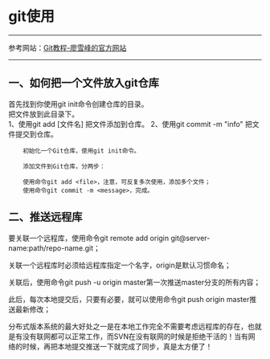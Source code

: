 # git使用

---

参考网站：[Git教程-廖雪峰的官方网站](https://www.liaoxuefeng.com/wiki/896043488029600)

---
## 一、如何把一个文件放入git仓库
首先找到你使用git init命令创建仓库的目录。  
把文件放到此目录下。  
1、使用git add [文件名] 把文件添加到仓库。
2、使用git commit -m "info" 把文件提交到仓库。

		初始化一个Git仓库，使用git init命令。

		添加文件到Git仓库，分两步：

		使用命令git add <file>，注意，可反复多次使用，添加多个文件；
		使用命令git commit -m <message>，完成。

## 二、推送远程库
要关联一个远程库，使用命令git remote add origin git@server-name:path/repo-name.git；

关联一个远程库时必须给远程库指定一个名字，origin是默认习惯命名；

关联后，使用命令git push -u origin master第一次推送master分支的所有内容；

此后，每次本地提交后，只要有必要，就可以使用命令git push origin master推送最新修改；

分布式版本系统的最大好处之一是在本地工作完全不需要考虑远程库的存在，也就是有没有联网都可以正常工作，而SVN在没有联网的时候是拒绝干活的！当有网络的时候，再把本地提交推送一下就完成了同步，真是太方便了！